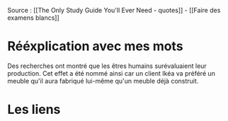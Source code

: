 Source : [[The Only Study Guide You'll Ever Need - quotes]] - [[Faire des examens blancs]]
# Rééxplication avec mes mots
Des recherches ont montré que les êtres humains surévaluaient leur production. Cet effet a été nommé ainsi car un client Ikéa va préféré un meuble qu'il aura fabriqué lui-même qu'un meuble déjà construit.
# Les liens
